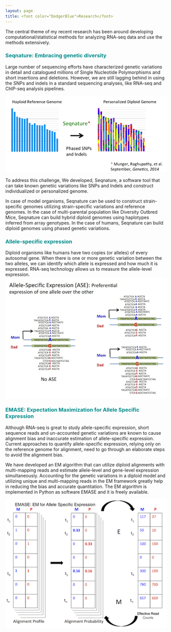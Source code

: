 ```yaml
---
layout: page
title: <font color="DodgerBlue">Research</font>
---
```


The central theme of my recent research has been around developing computational/statistical methods for analyzing RNA-seq data and use the methods extensively. 

### <font color="DarkCyan">Seqnature: Embracing genetic diversity </font>
Large number of sequencing efforts have characterized genetic variations in detail and catalogued millions of Single Nucleotide Polymorphisms and short insertions and deletions. However, we are still lagging behind in using the SNPs and indels in a standard sequencing analyses, like RNA-seq and ChIP-seq analysis pipelines. 

![Seqnature](/public/images/seqnature-personalized-genome.png)

To address this challenge, We developed, Seqnature, a software tool that can take known genetiic variations like SNPs and Indels and construct individualized or personalized genome. 

In case of model organisms, Seqnature can be used to construct strain-specific genomes utilizing strain-specific variations and reference genomes. In the case of multi-parental population like Diversity Outbred Mice, Seqnature can build hybrid diploid genomes using haplotypes inferred from array genotypes. In the case of humans, Seqnature can build diploid genomes using phased genetic variations.
 

### <font color="DarkCyan">Allele-specific expression </font>
Diploid organisms like humans have two copies (or alleles) of every autosomal gene. When there is one or more genetic variation between the two alleles, we can identify which allele is expressed and how much it is expressed. RNA-seq technology allows us to measure the allele-level expression. 
![ASE](/public/images/ASE-cartoon.jpg)

### <font color="DarkCyan">EMASE: Expectation Maximization for Allele Specific Expression</font>
Although RNA-seq is great to study allele-specific expression, short sequence reads and un-accounted genetic variations are known to cause alignment bias and inaccurate estimation of allele-specific expression. Current approaches to quantify allele-specific expression, relying only on the reference genome for alignment, need to go through an elaborate steps to avoid the alignment bias. 

We have developed an EM algorithm that can utilize diploid alignments with multi-mapping reads and estimate allele-level and gene-level expression simultaneously. Accounting for the genetic variations in a diploid model and utilizing unique and multi-mapping reads in the EM framework greatly help in reducing the bias and accurate quantitation. The EM algorithm is implemented in Python as software EMASE and it is freely available. 

![EMASE](/public/images/EMASE-illustration.png)
